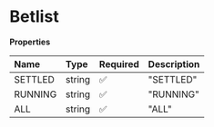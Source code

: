 # Betlist

**Properties**

| Name    | Type   | Required | Description |
| :------ | :----- | :------- | :---------- |
| SETTLED | string | ✅       | "SETTLED"   |
| RUNNING | string | ✅       | "RUNNING"   |
| ALL     | string | ✅       | "ALL"       |

<!-- This file was generated by liblab | https://liblab.com/ -->
